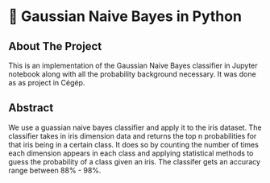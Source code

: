 # 🎲 Gaussian Naive Bayes in Python
## About The Project
This is an implementation of the Gaussian Naive Bayes classifier in Jupyter notebook along with all the probability background necessary. It was done as as project in Cégép.

## Abstract
We use a guassian naive bayes classifier and apply it to the iris dataset.
The classifier takes in iris dimension data and returns the top n probabilities for that iris being in a certain class. It does so by counting the number of times each dimension appears in each class and applying statistical methods to guess the probability of a class given an iris. The classifer gets an accuracy range between 88% - 98%.


